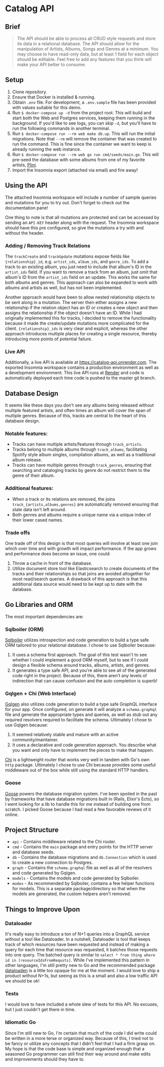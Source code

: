 # Catalog API

## Brief

> The API should be able to process all CRUD style requests and store its data
in a relational database. The API should allow for the manipulation of Artists,
Albums, Songs and Genres at a minimum. You may choose to have read-only data,
but at least 1 field for each object should be editable. Feel free to add any
features that you think will make your API better to consume.

## Setup

1. Clone repository.
1. Ensure that Docker is installed & running.
1. Obtain `.env` file. For development, a `.env.sample` file has been provided with values suitable for this demo.
1. Run `$ docker-compose up -d` from the project root. This will build and start both the Web and Postgres services, keeping them running in the background. If you'd like to see logs, you can skip `-d`, but you'll have to run the following commands in another terminal.
1. Run `$ docker-compose run --rm web make db.up`. This will run the initial migrations. Note that `--rm` will remove the container that was created to run the command. This is fine since the container we want to keep is already running the web instance.
1. Run `$ docker-compose run --rm web go run cmd/seeds/main.go`. This will pre-seed the database with some albums from one of my favorite artists, [Plini](https://www.youtube.com/watch?v=oNFXnFAKqAE).
1. Import the Insomnia export (attached via email) and fire away!

## Using the API

The attached Insomnia workspace will include a number of sample queries and mutations for you to try out. Don't forget to check out the documentation pane!

One thing to note is that all mutations are protected and can be accessed by sending an `API-KEY` header along with the request. The Insomnia workspace should have this pre configured, so give the mutations a try with and without the header.

### Adding / Removing Track Relations

The `trackCreate` and `trackUpdate` mutations expose fields like `{relationship}_id`, e.g. `artist_ids`, `album_ids`, and `genre_ids`. To add a track to an existing album, you just need to include that album's ID in the `artist_ids` field. If you want to remove a track from an album, just omit that album's ID from the `artist_ids` field on an update. This works the same for both albums and genres. This approach can also be expanded to work with albums and artists as well, but has not been implemented.

Another approach would have been to allow nested relationship objects to be sent along in a mutation. The server then either assigns a new relationship if the relation object has an ID or creates a new object and then assigns the relationship if the object doesn't have an ID. While I had originally implemented this for tracks, I decided to remove the functionality because it made the create/update mutations more complicated for the client. `{relationship}_ids` is very clear and explicit, whereas the other approach introduces multiple places for creating a single resource, thereby introducing more points of potential failure.

### Live API

Additionally, a live API is available at https://catalog-api.onrender.com. The exported Insomnia workspace contains a production environment as well as a development environment. This live API runs at [Render](https://render.com) and code is automatically deployed each time code is pushed to the master git branch.

## Database Design

It seems like these days you don't see any albums being released without multiple featured artists, and often times an album will cover the span of multiple genres. Because of this, tracks are central to the heart of this database design. 

### Notable features:
- Tracks can have multiple artists/features through `track_artists`.
- Tracks belong to multiple albums through `track_albums`, facilitating Spotify style album singles, compilation albums, as well as a traditional album release.
- Tracks can have multiple genres through `track_genres`, ensuring that searching and cataloging tracks by genre do not restrict them to the genre of their album.

### Additional features:
- When a track or its relations are removed, the joins `track_{artists,albums,genres}` are automatically removed ensuring that stale data isn't left around.
- Both genres and albums require a unique name via a unique index of their lower cased names.

### Trade offs
One trade off of this design is that most queries will involve at least one join which over time and with growth will impact performance. If the app grows and performance does become an issue, one could:
1. Throw a cache in front of the database.
2. Utilize document store tool like Elasticsearch to create documents of the tracks and their relationships so that joins are avoided altogether for most read/search queries. A drawback of this approach is that this additional data source would need to be kept up to date with the database.

## Go Libraries and ORM

The most important dependencies are:

### Sqlboiler (ORM)

[Sqlboiler](https://github.com/volatiletech/sqlboiler) utilizes introspection and code generation to build a type safe ORM tailored to your relational database. I chose to use Sqlboiler because:
1. It uses a schema first approach. The goal of this test wasn't to see whether I could implement a good ORM myself, but to see if I could design a flexible schema around tracks, albums, artists, and genres.
2. It generates a type safe API, and you're able to see all of the generated code right in the project. Because of this, there aren't any levels of indirection that can cause confusion and the auto completion is superb!

### Gqlgen + Chi (Web Interface)

[Gqlgen](https://gqlgen.com/) also utilizes code generation to build a type safe GraphQL interface for your app. Once configured, on generate it will analyze a `schema.graphql` file and generate the appropriate types and queries, as well as stub out any required resolvers required to facilitate the schema. Ultimately I chose to use Gqlgen because:
1. It seemed relatively stable and mature with an active community/maintainer.
2. It uses a declarative and code generation approach. You describe what you want and only have to implement the pieces to make that happen.

[Chi](https://github.com/go-chi/chi) is a lightweight router that works very well in tandem with Go's own `http` package. Ultimately I chose to use Chi because provides some useful middleware out of the box while still using the standard HTTP handlers. 

### Goose

[Goose](https://github.com/pressly/goose) powers the database migration system. I've been spoiled in the past by frameworks that have database migrations built in (Rails, Elixir's Ecto), so I went looking for a lib to handle this for me instead of building one from scratch. I picked Goose because I had read a few favorable reviews of it online.

## Project Structure

- `api` - Contains middleware related to the Chi router.
- `cmd` - Contains the `main` package and entry points for the HTTP server and database seeds.
- `db` - Contains the database migrations and `db.Connection` which is used to create a new connection to Postgres.
- `graph` - Contains the `schema.graphql` file as well as all of the resolvers and code generated by Gqlgen.
- `models` - Contains the models and code generated by Sqlboiler.
- `modex` - As recommended by Sqlboiler, contains a few helper functions for models. This is a separate package/directory so that when the models are generated, the custom helpers aren't removed.

## Things to Improve Upon

### Dataloader

It's really easy to introduce a ton of N+1 queries into a GraphQL service without a tool like Dataloader. In a nutshell, Dataloader is tool that keeps track of which resources have been requested and instead of making a query for each time that resource was requested, it batches those requests into one query. The batched query is similar to `select * from thing where id in [resourceIdsFromRequsts]`. While I've implemented this pattern in other languages, I'm still pretty new to Go and the recommended package [dataloaden](https://github.com/vektah/dataloaden) is a little too opaque for me at the moment. I would love to ship  a product without N+1s, but seeing as this is a small and also a low traffic API we should be ok! 

### Tests

I would love to have included a whole slew of tests for this API. No excuses, but I just couldn't get there in time.

### Idiomatic Go

Since I'm still new to Go, I'm certain that much of the code I did write could be written in a more terse or organized way. Because of this, I tried not to be fancy or utilize any concepts that I didn't feel that I had a firm grasp on. My hope is that the code base is simple and organized enough that a seasoned Go programmer can still find their way around and make edits and improvements should they have to.
